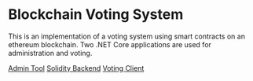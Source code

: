 # Blockchain Voting System

This is an implementation of a voting system using smart contracts on an ethereum blockchain. Two .NET Core applications are used for administration and voting.

[Admin Tool](admin-tool/readme.md)
[Solidity Backend](backend/README.md)
[Voting Client](client/readme.md)
